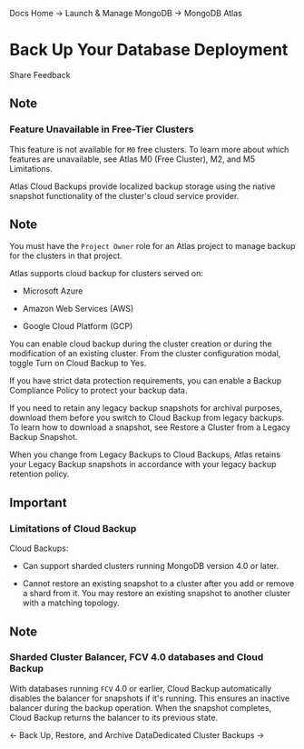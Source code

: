 Docs Home → Launch & Manage MongoDB → MongoDB Atlas

# Back Up Your Database Deployment

Share Feedback

## Note

### Feature Unavailable in Free-Tier Clusters

This feature is not available for `M0` free clusters. To learn more about
which features are unavailable, see Atlas M0 (Free Cluster), M2, and M5
Limitations.

Atlas Cloud Backups provide localized backup storage using the native snapshot
functionality of the cluster's cloud service provider.

## Note

You must have the `Project Owner` role for an Atlas project to manage backup
for the clusters in that project.

Atlas supports cloud backup for clusters served on:

  * Microsoft Azure

  * Amazon Web Services (AWS)

  * Google Cloud Platform (GCP)

You can enable cloud backup during the cluster creation or during the
modification of an existing cluster. From the cluster configuration modal,
toggle Turn on Cloud Backup to Yes.

If you have strict data protection requirements, you can enable a Backup
Compliance Policy to protect your backup data.

If you need to retain any legacy backup snapshots for archival purposes,
download them before you switch to Cloud Backup from legacy backups. To learn
how to download a snapshot, see Restore a Cluster from a Legacy Backup
Snapshot.

When you change from Legacy Backups to Cloud Backups, Atlas retains your
Legacy Backup snapshots in accordance with your legacy backup retention
policy.

## Important

### Limitations of Cloud Backup

Cloud Backups:

  * Can support sharded clusters running MongoDB version 4.0 or later.

  * Cannot restore an existing snapshot to a cluster after you add or remove a shard from it. You may restore an existing snapshot to another cluster with a matching topology.

## Note

### Sharded Cluster Balancer, FCV 4.0 databases and Cloud Backup

With databases running `FCV` 4.0 or earlier, Cloud Backup automatically
disables the balancer for snapshots if it's running. This ensures an inactive
balancer during the backup operation. When the snapshot completes, Cloud
Backup returns the balancer to its previous state.

← Back Up, Restore, and Archive DataDedicated Cluster Backups →

